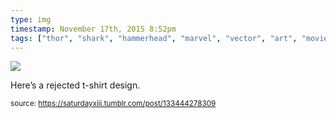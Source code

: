 ```yaml
---
type: img
timestamp: November 17th, 2015 8:52pm
tags: ["thor", "shark", "hammerhead", "marvel", "vector", "art", "movie", "comic"]
---
```

<img src="https://saturdayxiii.github.io/media/133444278309.png"/>

Here’s a rejected t-shirt design.
 
      
      
  
<small>source: https://saturdayxiii.tumblr.com/post/133444278309</small>